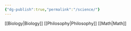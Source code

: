 ```yaml
---
{"dg-publish":true,"permalink":"/science/"}
---
```


[[Biology\|Biology]]
[[Philosophy\|Philosophy]]
[[Math\|Math]]
